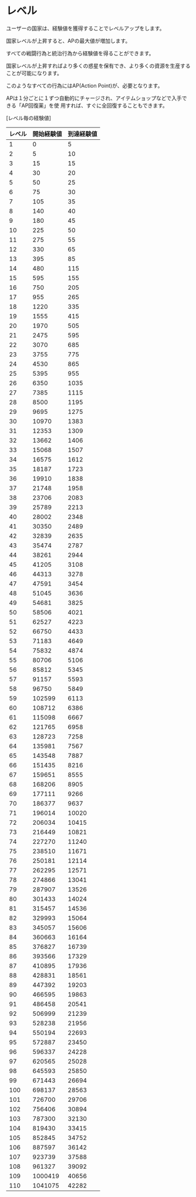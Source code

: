 # レベル

ユーザーの国家は、経験値を獲得することでレベルアップをします。

国家レベルが上昇すると、APの最大値が増加します。

すべての戦闘行為と統治行為から経験値を得ることができます。

国家レベルが上昇すればより多くの惑星を保有でき、より多くの資源を生産することが可能になります。

このようなすべての行為にはAP(Action Point)が、必要となります。

APは１分ごとに１ずつ自動的にチャージされ、アイテムショップなどで入手できる「AP回復薬」を使
用すれば、すぐに全回復することもできます。


[レベル毎の経験値]

|レベル|開始経験値| 到達経験値 |
| --- | --- | --- |
|1|	0|	5           |
|2|	5|	10          |
|3|	15|	15          |
|4|	30|	20          |
|5|	50|	25          |
|6|	75|	30          |
|7|	105|	35      |
|8|	140|	40      |
|9|	180|	45      |
|10|	225|	50  |
|11|	275|	55  |
|12|	330|	65  |
|13|	395|	85  |
|14|	480|	115 |
|15|	595|	155 |
|16|	750|	205 |
|17|	955|	265 |
|18|	1220|	335 |
|19|	1555|	415 |
|20|	1970|	505 |
|21|	2475|	595 |
|22|	3070|	685 |
|23|	3755|	775 |
|24|	4530|	865 |
|25|	5395|	955 |
|26|	6350|	1035|
|27|	7385|	1115|
|28|	8500|	1195|
|29|	9695|	1275|
|30|	10970|	1383|
|31|	12353|	1309|
|32|	13662|	1406|
|33|	15068|	1507|
|34|	16575|	1612|
|35|	18187|	1723|
|36|	19910|	1838|
|37|	21748|	1958|
|38|	23706|	2083|
|39|	25789|	2213|
|40|	28002|	2348|
|41|	30350|	2489|
|42|	32839|	2635|
|43|	35474|	2787|
|44|	38261|	2944|
|45|	41205|	3108|
|46|	44313|	3278|
|47|	47591|	3454|
|48|	51045|	3636|
|49|	54681|	3825|
|50|	58506|	4021|
|51|	62527|	4223|
|52|	66750|	4433|
|53|	71183|	4649|
|54|	75832|	4874|
|55|	80706|	5106|
|56|	85812|	5345|
|57|	91157|	5593|
|58|	96750|	5849|
|59|	102599|	6113|
|60|	108712|	6386|
|61|	115098|	6667|
|62|	121765|	6958|
|63|	128723|	7258|
|64|	135981|	7567|
|65|	143548|	7887|
|66|	151435|	8216|
|67|	159651|	8555|
|68|	168206|	8905|
|69|	177111|	9266|
|70|	186377|	9637|
|71|	196014|	10020|
|72|	206034|	10415|
|73|	216449|	10821|
|74|	227270|	11240|
|75|	238510|	11671|
|76|	250181|	12114|
|77|	262295|	12571|
|78|	274866|	13041|
|79|	287907|	13526|
|80|	301433|	14024|
|81|	315457|	14536|
|82|	329993|	15064|
|83|	345057|	15606|
|84|	360663|	16164|
|85|	376827|	16739|
|86|	393566|	17329|
|87|	410895|	17936|
|88|	428831|	18561|
|89|	447392|	19203|
|90|	466595|	19863|
|91|	486458|	20541|
|92|	506999|	21239|
|93|	528238|	21956|
|94|	550194|	22693|
|95|	572887|	23450|
|96|	596337|	24228|
|97|	620565|	25028|
|98|	645593|	25850|
|99|	671443|	26694|
|100|	698137|	28563|
|101|	726700|	29706|
|102|	756406|	30894|
|103|	787300|	32130|
|104|	819430|	33415|
|105|	852845|	34752|
|106|	887597|	36142|
|107|	923739|	37588|
|108|	961327|	39092|
|109|	1000419|40656|
|110|	1041075|42282|